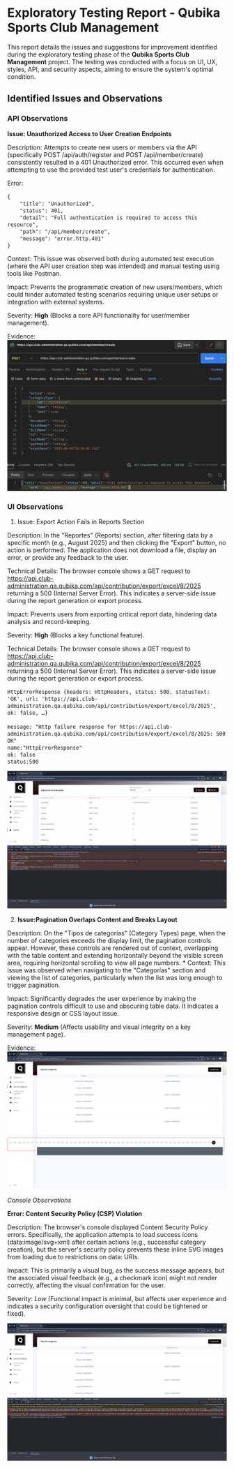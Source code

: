 # Exploratory Testing Report - Qubika Sports Club Management

This report details the issues and suggestions for improvement identified during the exploratory testing phase of the **Qubika Sports Club Management** project. The testing was conducted with a focus on UI, UX, styles, API, and security aspects, aiming to ensure the system's optimal condition.

## Identified Issues and Observations

### API Observations

**Issue: Unauthorized Access to User Creation Endpoints**

Description: Attempts to create new users or members via the API (specifically POST /api/auth/register and POST /api/member/create) consistently resulted in a 401 Unauthorized error. This occurred even when attempting to use the provided test user's credentials for authentication.

Error: 
~~~
{
    "title": "Unauthorized",
    "status": 401,
    "detail": "Full authentication is required to access this resource",
    "path": "/api/member/create",
    "message": "error.http.401"
}
~~~

Context: This issue was observed both during automated test execution (where the API user creation step was intended) and manual testing using tools like Postman.

Impact: Prevents the programmatic creation of new users/members, which could hinder automated testing scenarios requiring unique user setups or integration with external systems.

Severity: **High** (Blocks a core API functionality for user/member management).

Evidence:
![api-member-create](images/API-Member_Create.png)


### UI Observations


1. Issue: Export Action Fails in Reports Section

Description: In the "Reportes" (Reports) section, after filtering data by a specific month (e.g., August 2025) and then clicking the "Export" button, no action is performed. The application does not download a file, display an error, or provide any feedback to the user.

Technical Details: The browser console shows a GET request to https://api.club-administration.qa.qubika.com/api/contribution/export/excel/8/2025 returning a 500 (Internal Server Error). This indicates a server-side issue during the report generation or export process.

Impact: Prevents users from exporting critical report data, hindering data analysis and record-keeping.

Severity: **High** (Blocks a key functional feature).

Technical Details: The browser console shows a GET request to https://api.club-administration.qa.qubika.com/api/contribution/export/excel/8/2025 returning a 500 (Internal Server Error). This indicates a server-side issue during the report generation or export process.

~~~
HttpErrorResponse {headers: HttpHeaders, status: 500, statusText: 'OK', url: 'https://api.club-administration.qa.qubika.com/api/contribution/export/excel/8/2025', ok: false, …}

message: "Http failure response for https://api.club-administration.qa.qubika.com/api/contribution/export/excel/8/2025: 500 OK"
name:"HttpErrorResponse"
ok: false
status:500
~~~

![UI_reports](images/UI_Reports_Export.png)

2. **Issue:Pagination Overlaps Content and Breaks Layout**

Description: On the "Tipos de categorías" (Category Types) page, when the number of categories exceeds the display limit, the pagination controls appear. However, these controls are rendered out of context, overlapping with the table content and extending horizontally beyond the visible screen area, requiring horizontal scrolling to view all page numbers.     * Context: This issue was observed when navigating to the "Categorías" section and viewing the list of categories, particularly when the list was long enough to trigger pagination.

Impact: Significantly degrades the user experience by making the pagination controls difficult to use and obscuring table data. It indicates a responsive design or CSS layout issue.

Severity: **Medium** (Affects usability and visual integrity on a key management page).

Evidence:
![UI_pagination](images/UI_Bug_pagination.png)


_Console Observations_

**Error: Content Security Policy (CSP) Violation**

Description: The browser's console displayed Content Security Policy errors. Specifically, the application attempts to load success icons (data:image/svg+xml) after certain actions (e.g., successful category creation), but the server's security policy prevents these inline SVG images from loading due to restrictions on data: URIs.

Impact: This is primarily a visual bug, as the success message appears, but the associated visual feedback (e.g., a checkmark icon) might not render correctly, affecting the visual confirmation for the user.

Severity: *Low* (Functional impact is minimal, but affects user experience and indicates a security configuration oversight that could be tightened or fixed).

![SecurityPolicy](images/SecurityPolicy.png)
